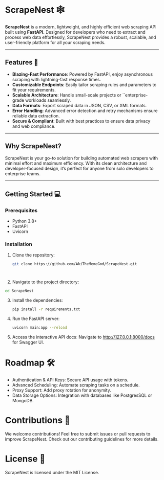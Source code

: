 # ScrapeNest 🕸️  

**ScrapeNest** is a modern, lightweight, and highly efficient web scraping API built using **FastAPI**. Designed for developers who need to extract and process web data effortlessly, ScrapeNest provides a robust, scalable, and user-friendly platform for all your scraping needs.  

---

## Features 🚀  
- **Blazing-Fast Performance**: Powered by FastAPI, enjoy asynchronous scraping with lightning-fast response times.  
- **Customizable Endpoints**: Easily tailor scraping rules and parameters to fit your requirements.  
- **Scalable Architecture**: Handle small-scale projects or ``enterprise-grade workloads seamlessly.  
- **Data Formats**: Export scraped data in JSON, CSV, or XML formats.  
- **Error Handling**: Advanced error detection and retry mechanisms ensure reliable data extraction.  
- **Secure & Compliant**: Built with best practices to ensure data privacy and web compliance.  

---

## Why ScrapeNest?  
ScrapeNest is your go-to solution for building automated web scrapers with minimal effort and maximum efficiency. With its clean architecture and developer-focused design, it’s perfect for anyone from solo developers to enterprise teams.  

---

## Getting Started 💻  

### Prerequisites  
- Python 3.8+  
- FastAPI  
- Uvicorn  

### Installation  
1. Clone the repository:  
   ```bash  
   git clone https://github.com/AkiTheMemeGod/ScrapeNest.git
   
  
2. Navigate to the project directory:
  ```bash
  cd ScrapeNest
  ```
3. Install the dependencies:
   ```bash
   pip install -r requirements.txt  
4. Run the FastAPI server:
   ```bash
   uvicorn main:app --reload  
5. Access the interactive API docs:
    Navigate to http://127.0.0.1:8000/docs for Swagger UI.
# Roadmap 🛠️
- Authentication & API Keys: Secure API usage with tokens.
- Advanced Scheduling: Automate scraping tasks on a schedule.
- Proxy Support: Add proxy rotation for anonymity.
- Data Storage Options: Integration with databases like PostgresSQL or MongoDB.
  
# Contributions 🤝
We welcome contributions! Feel free to submit issues or pull requests to improve ScrapeNest. Check out our contributing guidelines for more details.

# License 📄
ScrapeNest is licensed under the MIT License.
